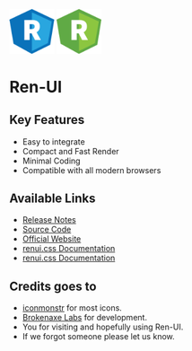 <img src="dist/images/logo-css.svg" width="80" title="renui.css"> <img src="dist/images/logo-js.svg" width="80" title="renui.js"><br>
# Ren-UI

## Key Features ##
- Easy to integrate
- Compact and Fast Render
- Minimal Coding
- Compatible with all modern browsers

## Available Links ##
- <a href="https://github.com/brokenaxe/Ren-UI/blob/master/RELEASE%20NOTES.md">Release Notes</a>
- <a href="https://github.com/brokenaxe/Ren-UI/tree/master/dist">Source Code</a>
- <a href="http://getrenui.com">Official Website</a>
- <a href="http://getrenui.com/v2/css/">renui.css Documentation</a>
- <a href="http://getrenui.com/v2/js/">renui.css Documentation</a>

## Credits goes to ##
- <a href="https://iconmonstr.com" target="_blank">iconmonstr</a> for most icons.
- <a href="https://brokenaxe.com" target="_blank">Brokenaxe Labs</a> for development.
- You for visiting and hopefully using Ren-UI.
- If we forgot someone please let us know.
